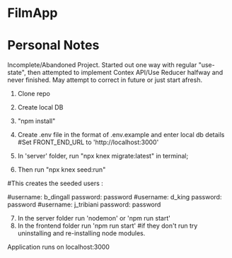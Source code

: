 # FilmApp

# Personal Notes
Incomplete/Abandoned Project. 
Started out one way with regular "use-state", then attempted to implement Contex API/Use Reducer halfway and never finished.
May attempt to correct in future or just start afresh.


1. Clone repo

2. Create local DB

3. "npm install"

4. Create .env file in the format of .env.example and enter local db details
#Set FRONT_END_URL to 'http://localhost:3000'

5. In 'server' folder, run "npx knex migrate:latest" in terminal;

6. Then run "npx knex seed:run"

#This creates the seeded users :

#username: b_dingall
 password: password
#username: d_king
 password: password
#username: j_tribiani
 password: password
 
7. In the server folder run 'nodemon' or 'npm run start'
8. In the frontend folder run 'npm run start'
  #if they don't run try uninstalling and re-installing node modules.

Application runs on localhost:3000

